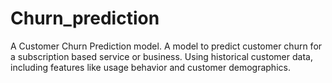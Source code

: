 # Churn_prediction
A Customer Churn Prediction model.
A model to predict customer churn for a subscription
based service or business. Using historical customer data, including
features like usage behavior and customer demographics.
